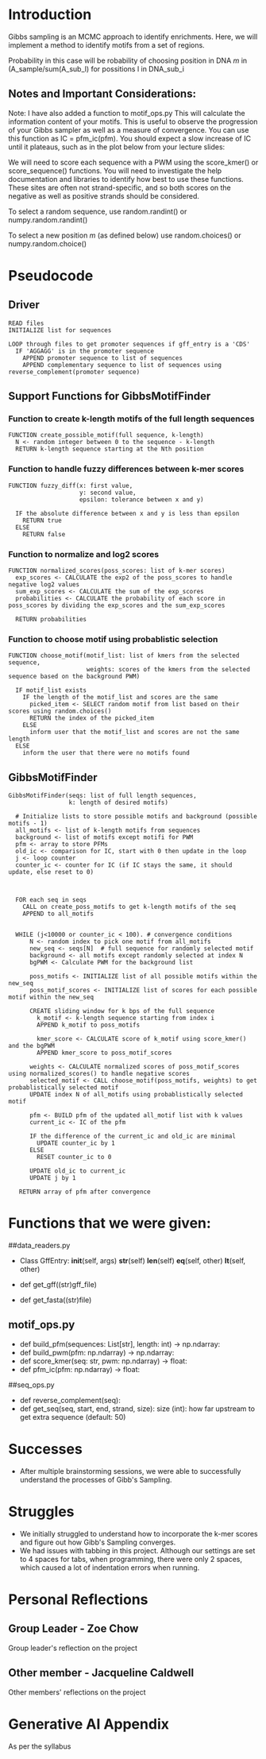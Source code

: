 # Introduction
Gibbs sampling is an MCMC approach to identify enrichments. Here, we will implement a method to identify motifs from a set of regions.

Probability in this case will be robability of choosing position in DNA _m_ in (A_sample/sum(A_sub_l) for possitions l in DNA_sub_i

## Notes and Important Considerations:

Note: I have also added a function to motif_ops.py This will calculate
the information content of your motifs. This is useful to observe the
progression of your Gibbs sampler as well as a measure of convergence.
You can use this function as IC = pfm_ic(pfm). You should expect a
slow increase of IC until it plateaus, such as in the plot below from
your lecture slides:

We will need to score each sequence with a PWM using the score_kmer() or
score_sequence() functions.  You will need to investigate the help
documentation and libraries to identify how best to use these functions.
These sites are often not strand-specific, and so both scores on the
negative as well as positive strands should be considered.

To select a random sequence, use random.randint() or
numpy.random.randint()

To select a new position $m$ (as defined below) use random.choices() or
numpy.random.choice()

# Pseudocode
## Driver
```
READ files 
INITIALIZE list for sequences

LOOP through files to get promoter sequences if gff_entry is a 'CDS'
  IF 'AGGAGG' is in the promoter sequence
    APPEND promoter sequence to list of sequences
    APPEND complementary sequence to list of sequences using reverse_complement(promoter sequence) 
```

## Support Functions for GibbsMotifFinder
### Function to create k-length motifs of the full length sequences
```
FUNCTION create_possible_motif(full sequence, k-length)
  N <- random integer between 0 to the sequence - k-length 
  RETURN k-length sequence starting at the Nth position

```
### Function to handle fuzzy differences between k-mer scores
```
FUNCTION fuzzy_diff(x: first value, 
                    y: second value, 
                    epsilon: tolerance between x and y)
  
  IF the absolute difference between x and y is less than epsilon
    RETURN true
  ELSE 
    RETURN false
```
### Function to normalize and log2 scores 
```
FUNCTION normalized_scores(poss_scores: list of k-mer scores)
  exp_scores <- CALCULATE the exp2 of the poss_scores to handle negative log2 values
  sum_exp_scores <- CALCULATE the sum of the exp_scores 
  probabilities <- CALCULATE the probability of each score in poss_scores by dividing the exp_scores and the sum_exp_scores
  
  RETURN probabilities
```
### Function to choose motif using probablistic selection 
```
FUNCTION choose_motif(motif_list: list of kmers from the selected sequence, 
                      weights: scores of the kmers from the selected sequence based on the background PWM)
  
  IF motif_list exists
    IF the length of the motif_list and scores are the same 
      picked_item <- SELECT random motif from list based on their scores using random.choices()
      RETURN the index of the picked_item
    ELSE
      inform user that the motif_list and scores are not the same length
  ELSE
    inform the user that there were no motifs found
```

## GibbsMotifFinder
```
GibbsMotifFinder(seqs: list of full length sequences, 
                 k: length of desired motifs)
  
  # Initialize lists to store possible motifs and background (possible motifs - 1)
  all_motifs <- list of k-length motifs from sequences
  background <- list of motifs except motifi for PWM
  pfm <- array to store PFMs
  old_ic <- comparison for IC, start with 0 then update in the loop
  j <- loop counter
  counter_ic <- counter for IC (if IC stays the same, it should update, else reset to 0)
  
  
  
  FOR each seq in seqs
    CALL on create_poss_motifs to get k-length motifs of the seq
    APPEND to all_motifs
      
       
  WHILE (j<10000 or counter_ic < 100). # convergence conditions
      N <- random index to pick one motif from all_motifs
      new_seq <- seqs[N]  # full sequence for randomly selected motif
      background <- all motifs except randomly selected at index N
      bgPWM <- Calculate PWM for the background list
      
      poss_motifs <- INITIALIZE list of all possible motifs within the new_seq 
      poss_motif_scores <- INITIALIZE list of scores for each possible motif within the new_seq
  
      CREATE sliding window for k bps of the full sequence 
        k_motif <- k-length sequence starting from index i
        APPEND k_motif to poss_motifs
        
        kmer_score <- CALCULATE score of k_motif using score_kmer() and the bgPWM
        APPEND kmer_score to poss_motif_scores
      
      weights <- CALCULATE normalized scores of poss_motif_scores using normalized_scores() to handle negative scores
      selected_motif <- CALL choose_motif(poss_motifs, weights) to get probablistically selected motif
      UPDATE index N of all_motifs using probablistically selected motif
      
      pfm <- BUILD pfm of the updated all_motif list with k values
      current_ic <- IC of the pfm
      
      IF the difference of the current_ic and old_ic are minimal
        UPDATE counter_ic by 1
      ELSE
        RESET counter_ic to 0
      
      UPDATE old_ic to current_ic
      UPDATE j by 1

   RETURN array of pfm after convergence
```

# Functions that we were given:
##data_readers.py
* Class GffEntry:
    __init__(self, args)
    __str__(self)
    __len__(self)
    __eq__(self, other)
    __lt__(self, other)

* def get_gff((str)gff_file)
* def get_fasta((str)file)

## motif_ops.py
* def build_pfm(sequences: List[str], length: int) -> np.ndarray:
* def build_pwm(pfm: np.ndarray) -> np.ndarray:
* def score_kmer(seq: str, pwm: np.ndarray) -> float:
* def pfm_ic(pfm: np.ndarray) -> float:

##seq_ops.py
* def reverse_complement(seq):
* def get_seq(seq, start, end, strand, size):
        size (int): how far upstream to get extra sequence (default: 50)
# Successes
* After multiple brainstorming sessions, we were able to successfully understand the processes of Gibb's Sampling.

# Struggles
* We initially struggled to understand how to incorporate the k-mer scores and figure out how Gibb's Sampling converges.
* We had issues with tabbing in this project. Although our settings are set to 4 spaces for tabs, when programming, there were only 2 spaces, which caused a lot of indentation errors when running. 

# Personal Reflections
## Group Leader - Zoe Chow
Group leader's reflection on the project

## Other member - Jacqueline Caldwell
Other members' reflections on the project

# Generative AI Appendix
As per the syllabus
